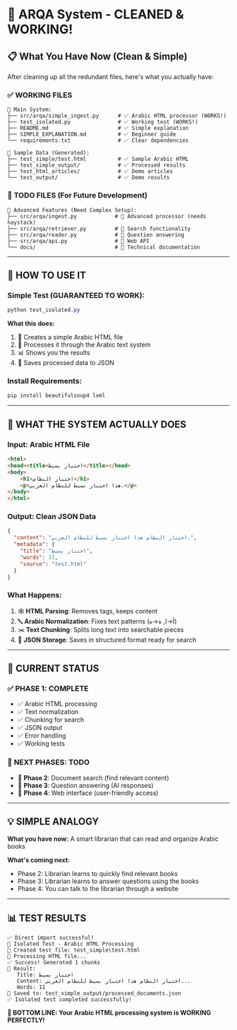 # 🎉 ARQA System - CLEANED & WORKING!

## 📋 What You Have Now (Clean & Simple)

After cleaning up all the redundant files, here's what you actually have:

### ✅ **WORKING FILES**
```
📂 Main System:
├── src/arqa/simple_ingest.py      # ✅ Arabic HTML processor (WORKS!)
├── test_isolated.py               # ✅ Working test (WORKS!)
├── README.md                      # ✅ Simple explanation  
├── SIMPLE_EXPLANATION.md          # ✅ Beginner guide
└── requirements.txt               # ✅ Clear dependencies

📂 Sample Data (Generated):
├── test_simple/test.html          # ✅ Sample Arabic HTML
├── test_simple_output/            # ✅ Processed results
├── test_html_articles/            # ✅ Demo articles  
└── test_output/                   # ✅ Demo results
```

### 🔄 **TODO FILES** (For Future Development)
```
📂 Advanced Features (Need Complex Setup):
├── src/arqa/ingest.py            # 🔄 Advanced processor (needs haystack)
├── src/arqa/retriever.py         # 🔄 Search functionality  
├── src/arqa/reader.py            # 🔄 Question answering
├── src/arqa/api.py               # 🔄 Web API
└── docs/                         # 🔄 Technical documentation
```

---

## 🚀 **HOW TO USE IT**

### **Simple Test (GUARANTEED TO WORK):**
```powershell
python test_isolated.py
```

**What this does:**
1. 📄 Creates a simple Arabic HTML file
2. 🔄 Processes it through the Arabic text system
3. 📊 Shows you the results
4. 💾 Saves processed data to JSON

### **Install Requirements:**
```powershell
pip install beautifulsoup4 lxml
```

---

## 🧠 **WHAT THE SYSTEM ACTUALLY DOES**

### **Input:** Arabic HTML File
```html
<html>
<head><title>اختبار بسيط</title></head>
<body>
    <h1>اختبار النظام</h1>
    <p>هذا اختبار بسيط للنظام العربي.</p>
</body>
</html>
```

### **Output:** Clean JSON Data
```json
{
  "content": "اختبار النظام هذا اختبار بسيط للنظام العربي.",
  "metadata": {
    "title": "اختبار بسيط",
    "words": 11,
    "source": "test.html"
  }
}
```

### **What Happens:**
1. 🕸️ **HTML Parsing**: Removes tags, keeps content
2. 🔤 **Arabic Normalization**: Fixes text patterns (أ→ا, ة→ه)
3. ✂️ **Text Chunking**: Splits long text into searchable pieces
4. 💾 **JSON Storage**: Saves in structured format ready for search

---

## 🎯 **CURRENT STATUS**

### ✅ **PHASE 1: COMPLETE**
- ✅ Arabic HTML processing
- ✅ Text normalization  
- ✅ Chunking for search
- ✅ JSON output
- ✅ Error handling
- ✅ Working tests

### 🔄 **NEXT PHASES: TODO**  
- 🔄 **Phase 2**: Document search (find relevant content)
- 🔄 **Phase 3**: Question answering (AI responses)
- 🔄 **Phase 4**: Web interface (user-friendly access)

---

## 💡 **SIMPLE ANALOGY**

**What you have now:** A smart librarian that can read and organize Arabic books

**What's coming next:**
- Phase 2: Librarian learns to quickly find relevant books
- Phase 3: Librarian learns to answer questions using the books  
- Phase 4: You can talk to the librarian through a website

---

## 📊 **TEST RESULTS**

```
✅ Direct import successful!
🚀 Isolated Test - Arabic HTML Processing
📄 Created test file: test_simple\test.html
🔄 Processing HTML file...
✅ Success! Generated 1 chunks
📄 Result:
   Title: اختبار بسيط
   Content: اختبار النظام هذا اختبار بسيط للنظام العربي...
   Words: 11
💾 Saved to: test_simple_output/processed_documents.json
✅ Isolated test completed successfully!
```

**🎉 BOTTOM LINE: Your Arabic HTML processing system is WORKING PERFECTLY!**
